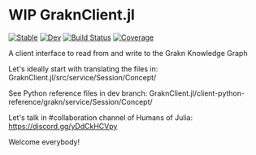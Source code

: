 # WIP GraknClient.jl
[![Stable](https://img.shields.io/badge/docs-stable-blue.svg)](https://Humans-of-Julia.github.io/GraknClient.jl/stable)
[![Dev](https://img.shields.io/badge/docs-dev-blue.svg)](https://Humans-of-Julia.github.io/GraknClient.jl/dev)
[![Build Status](https://github.com/Humans-of-Julia/GraknClient.jl/workflows/CI/badge.svg)](https://github.com/Humans-of-Julia/GraknClient.jl/actions)
[![Coverage](https://codecov.io/gh/Humans-of-Julia/GraknClient.jl/branch/master/graph/badge.svg)](https://codecov.io/gh/Humans-of-Julia/GraknClient.jl)

A client interface to read from and write to the Grakn Knowledge Graph

Let's ideally start with translating the files in: 
GraknClient.jl/src/service/Session/Concept/

See Python reference files in dev branch:
GraknClient.jl/client-python-reference/grakn/service/Session/Concept/

Let's talk in #collaboration channel of Humans of Julia:
https://discord.gg/yDdCkHCVpy

Welcome everybody!
